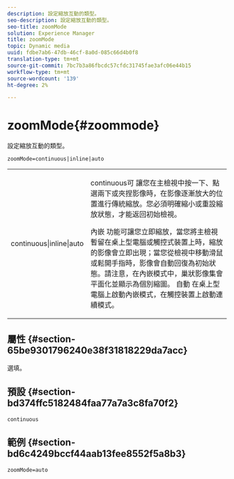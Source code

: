 ```yaml
---
description: 設定縮放互動的類型。
seo-description: 設定縮放互動的類型。
seo-title: zoomMode
solution: Experience Manager
title: zoomMode
topic: Dynamic media
uuid: fdbe7ab6-47db-46cf-8a0d-085c66d4b0f8
translation-type: tm+mt
source-git-commit: 7bc7b3a86fbcdc57cfdc31745fae3afc06e44b15
workflow-type: tm+mt
source-wordcount: '139'
ht-degree: 2%

---
```



# zoomMode{#zoommode}

設定縮放互動的類型。

`zoomMode=continuous|inline|auto`

<table id="table_E314540D347D47699C04EB80D20C0721"> 
 <tbody> 
  <tr> 
   <td colname="col1"> <p> <span class="codeph"> continuous|inline|auto  </span> </p> </td> 
   <td colname="col2"> <p> <span class="codeph"> continuous可 </span> 讓您在主檢視中按一下、點選兩下或夾捏影像時，在影像逐漸放大的位置進行傳統縮放。您必須明確縮小或重設縮放狀態，才能返回初始檢視。 </p> <p> <span class="codeph"> 內嵌 </span> 功能可讓您立即縮放，當您將主檢視暫留在桌上型電腦或觸控式裝置上時，縮放的影像會立即出現；當您從檢視中移動滑鼠或鬆開手指時，影像會自動回復為初始狀態。請注意，在<span class="codeph">內嵌</span>模式中，巢狀影像集會平面化並顯示為個別縮圖。 <span class="codeph"> 自動 </span> 在桌上型電腦上啟動內嵌模式，在觸控裝置上啟動連續模式。 </p> </td> 
  </tr> 
 </tbody> 
</table>

## 屬性 {#section-65be9301796240e38f31818229da7acc}

選填。

## 預設 {#section-bd374ffc5182484faa77a7a3c8fa70f2}

`continuous`

## 範例 {#section-bd6c4249bccf44aab13fee8552f5a8b3}

`zoomMode=auto`
